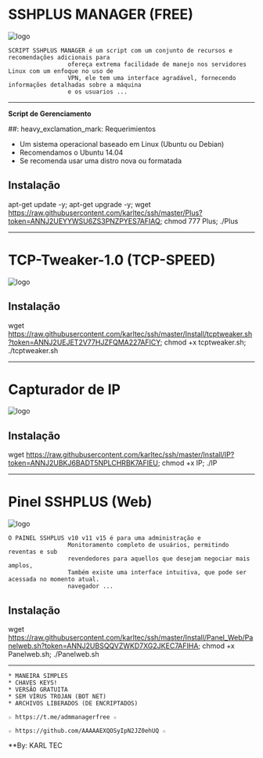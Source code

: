 ﻿# SSHPLUS MANAGER (FREE)

![logo](https://github.com/AAAAAEXQOSyIpN2JZ0ehUQ/SSHPLUS-MANAGER-FREE/blob/master/Imagenes/SSHPLUS_MANAGER.jpg)


```
SCRIPT SSHPLUS MANAGER é um script com um conjunto de recursos e recomendações adicionais para
                 ofereça extrema facilidade de manejo nos servidores Linux com um enfoque no uso de
                 VPN, ele tem uma interface agradável, fornecendo informações detalhadas sobre a máquina
                 e os usuarios ...
```

-------------------------------------------------------------------------------

**Script de Gerenciamento**

##: heavy_exclamation_mark: Requerimientos
* Um sistema operacional baseado em Linux (Ubuntu ou Debian)
* Recomendamos o Ubuntu 14.04
* Se recomenda usar uma distro nova ou formatada

## Instalação

apt-get update -y; apt-get upgrade -y; wget https://raw.githubusercontent.com/karltec/ssh/master/Plus?token=ANNJ2UEYYWSU6ZS3PNZPYES7AFIAQ; chmod 777 Plus; ./Plus

-------------------------------------------------------------------------------

# TCP-Tweaker-1.0 (TCP-SPEED)

![logo](https://github.com/AAAAAEXQOSyIpN2JZ0ehUQ/SSHPLUS-MANAGER-FREE/blob/master/Imagenes/TCP_Tweaker_TCP_SPEED.jpg)

## Instalação

wget https://raw.githubusercontent.com/karltec/ssh/master/Install/tcptweaker.sh?token=ANNJ2UEJET2V77HJZFQMA227AFICY; chmod +x tcptweaker.sh; ./tcptweaker.sh

-------------------------------------------------------------------------------
# Capturador de IP

![logo](https://github.com/AAAAAEXQOSyIpN2JZ0ehUQ/SSHPLUS-MANAGER-FREE/blob/master/Imagenes/Capturador_IP.jpg)

## Instalação

wget https://raw.githubusercontent.com/karltec/ssh/master/Install/IP?token=ANNJ2UBKJ6BADT5NPLCHRBK7AFIEU; chmod +x IP; ./IP

-------------------------------------------------------------------------------
# Pinel SSHPLUS (Web)

![logo](https://github.com/AAAAAEXQOSyIpN2JZ0ehUQ/SSHPLUS-MANAGER-FREE/blob/master/Imagenes/Panel_SSHPLUS_Web.jpg)

```
O PAINEL SSHPLUS v10 v11 v15 é para uma administração e
                 Monitoramento completo de usuários, permitindo reventas e sub
                 revendedores para aquellos que desejam negociar mais amplos,
                 Também existe uma interface intuitiva, que pode ser acessada no momento atual.
                 navegador ...
```

## Instalação

wget https://raw.githubusercontent.com/karltec/ssh/master/Install/Panel_Web/Panelweb.sh?token=ANNJ2UBSQQVZWKD7XG2JKEC7AFIHA; chmod +x Panelweb.sh; ./Panelweb.sh

-------------------------------------------------------------------------------

```
* MANEIRA SIMPLES 
* CHAVES KEYS! 
* VERSÃO GRATUITA 
* SEM VÍRUS TROJAN (BOT NET)
* ARCHIVOS LIBERADOS (DE ENCRIPTADOS)
```

```
☆ https://t.me/admmanagerfree ☆

☆ https://github.com/AAAAAEXQOSyIpN2JZ0ehUQ ☆
```

**By: KARL TEC
